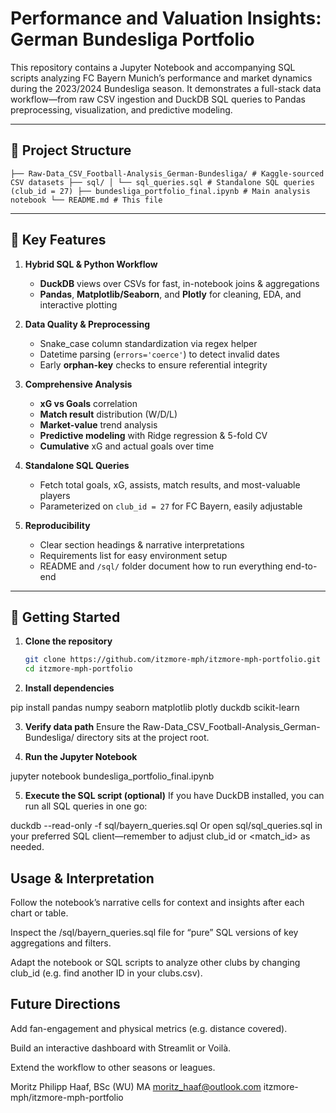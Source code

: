 # Performance and Valuation Insights: German Bundesliga Portfolio

This repository contains a Jupyter Notebook and accompanying SQL scripts analyzing FC Bayern Munich’s performance and market dynamics during the 2023/2024 Bundesliga season. It demonstrates a full-stack data workflow—from raw CSV ingestion and DuckDB SQL queries to Pandas preprocessing, visualization, and predictive modeling.

---

## 📂 Project Structure
```
├── Raw-Data_CSV_Football-Analysis_German-Bundesliga/ # Kaggle-sourced CSV datasets ├── sql/ │ └── sql_queries.sql # Standalone SQL queries (club_id = 27) ├── bundesliga_portfolio_final.ipynb # Main analysis notebook └── README.md # This file
```

---

## 🔑 Key Features

1. **Hybrid SQL & Python Workflow**  
   - **DuckDB** views over CSVs for fast, in-notebook joins & aggregations  
   - **Pandas**, **Matplotlib/Seaborn**, and **Plotly** for cleaning, EDA, and interactive plotting  

2. **Data Quality & Preprocessing**  
   - Snake_case column standardization via regex helper  
   - Datetime parsing (`errors='coerce'`) to detect invalid dates  
   - Early **orphan-key** checks to ensure referential integrity  

3. **Comprehensive Analysis**  
   - **xG vs Goals** correlation  
   - **Match result** distribution (W/D/L)  
   - **Market-value** trend analysis  
   - **Predictive modeling** with Ridge regression & 5-fold CV  
   - **Cumulative** xG and actual goals over time  

4. **Standalone SQL Queries**  
   - Fetch total goals, xG, assists, match results, and most-valuable players  
   - Parameterized on `club_id = 27` for FC Bayern, easily adjustable  

5. **Reproducibility**  
   - Clear section headings & narrative interpretations  
   - Requirements list for easy environment setup  
   - README and `/sql/` folder document how to run everything end-to-end  

---

## 🚀 Getting Started

1. **Clone the repository**  
   ```bash
   git clone https://github.com/itzmore-mph/itzmore-mph-portfolio.git
   cd itzmore-mph-portfolio
   ```

2. **Install dependencies**

pip install pandas numpy seaborn matplotlib plotly duckdb scikit-learn

3. **Verify data path**
Ensure the Raw-Data_CSV_Football-Analysis_German-Bundesliga/ directory sits at the project root.

4. **Run the Jupyter Notebook**

jupyter notebook bundesliga_portfolio_final.ipynb

5. **Execute the SQL script (optional)**
If you have DuckDB installed, you can run all SQL queries in one go:

duckdb --read-only -f sql/bayern_queries.sql
Or open sql/sql_queries.sql in your preferred SQL client—remember to adjust club_id or <match_id> as needed.

## Usage & Interpretation
Follow the notebook’s narrative cells for context and insights after each chart or table.

Inspect the /sql/bayern_queries.sql file for “pure” SQL versions of key aggregations and filters.

Adapt the notebook or SQL scripts to analyze other clubs by changing club_id (e.g. find another ID in your clubs.csv).

## Future Directions
Add fan-engagement and physical metrics (e.g. distance covered).

Build an interactive dashboard with Streamlit or Voilà.

Extend the workflow to other seasons or leagues.

Moritz Philipp Haaf, BSc (WU) MA
moritz_haaf@outlook.com
itzmore-mph/itzmore-mph-portfolio